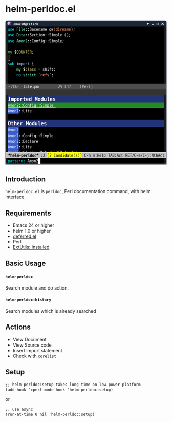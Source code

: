 # helm-perldoc.el

![helm-perldoc](image/helm-perldoc1.png)


## Introduction
`helm-perldoc.el` is `perldoc`, Perl documentation command, with helm interface.


## Requirements

* Emacs 24 or higher
* helm 1.0 or higher
* [deferred.el](https://github.com/kiwanami/emacs-deferred)
* Perl
* [ExtUtils::Installed](https://metacpan.org/module/ExtUtils::Installed)


## Basic Usage

#### `helm-perldoc`

Search module and do action.

#### `helm-perldoc:history`

Search modules which is already searched


## Actions

* View Document
* View Source code
* Insert import statement
* Check with `corelist`


## Setup

```elisp
;; helm-perldoc:setup takes long time on low power platform
(add-hook 'cperl-mode-hook 'helm-perldoc:setup)
```

or

```elisp
;; use async
(run-at-time 0 nil 'helm-perldoc:setup)
```
